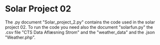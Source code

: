 # Solar Project 02
The .py document "Solar_project_2.py" contains the code used in the solar project 02. 
To run the code you need also the document "solarfun.py" the .csv file "CTS Data Aflæsning Strom" and the "weather_data" and the .json "Weather.php".
